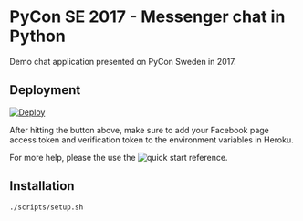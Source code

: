 # PyCon SE 2017 - Messenger chat in Python

Demo chat application presented on PyCon Sweden in 2017.

## Deployment
[![Deploy](https://www.herokucdn.com/deploy/button.svg)](https://heroku.com/deploy?template=https://github.com/akoskaaa/pycon-se-2017/tree/master)

After hitting the button above, make sure to add your Facebook page access token and verification token to the environment variables in Heroku.

For more help, please the use the ![quick start reference](https://developers.facebook.com/docs/messenger-platform/guides/quick-start/).

## Installation
```sh
./scripts/setup.sh
```

